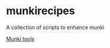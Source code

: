 munkirecipes
============

A collection of scripts to enhance munki

[Munki tools](https://code.google.com/p/munki/)
